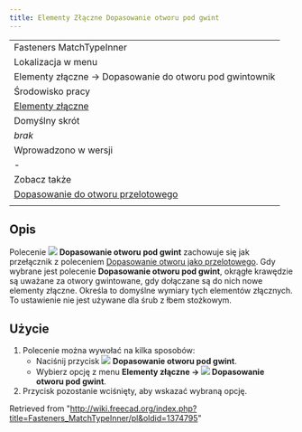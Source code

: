 ```yaml
---
title: Elementy Złączne Dopasowanie otworu pod gwint
---
```


|                                                                                                  |
| ------------------------------------------------------------------------------------------------ |
| Fasteners MatchTypeInner                                                                         |
| Lokalizacja w menu                                                                               |
| Elementy złączne → Dopasowanie do otworu pod gwintownik                                          |
| Środowisko pracy                                                                                 |
| [Elementy złączne](/Fasteners_Workbench/pl "Fasteners Workbench/pl")                             |
| Domyślny skrót                                                                                   |
| _brak_                                                                                           |
| Wprowadzono w wersji                                                                             |
| -                                                                                                |
| Zobacz także                                                                                     |
| [Dopasowanie do otworu przelotowego](/Fasteners_MatchTypeOuter/pl "Fasteners MatchTypeOuter/pl") |
|                                                                                                  |

## Opis

Polecenie ![](/images/Fasteners_MatchTypeInner.svg) **Dopasowanie otworu pod gwint** zachowuje się jak przełącznik z poleceniem [Dopasowanie otworu jako przelotowego](/Fasteners_MatchTypeOuter/pl "Fasteners MatchTypeOuter/pl"). Gdy wybrane jest polecenie **Dopasowanie otworu pod gwint**, okrągłe krawędzie są uważane za otwory gwintowane, gdy dołączane są do nich nowe elementy złączne. Określa to domyślne wymiary tych elementów złącznych. To ustawienie nie jest używane dla śrub z łbem stożkowym.

## Użycie

1. Polecenie można wywołać na kilka sposobów:
   - Naciśnij przycisk ![](/images/Fasteners_MatchTypeInner.svg) **Dopasowanie otworu pod gwint**.
   - Wybierz opcję z menu **Elementy złączne → ![](/images/Fasteners_MatchTypeInner.svg) Dopasowanie otworu pod gwint**.
2. Przycisk pozostanie wciśnięty, aby wskazać wybraną opcję.

Retrieved from "<http://wiki.freecad.org/index.php?title=Fasteners_MatchTypeInner/pl&oldid=1374795>"
